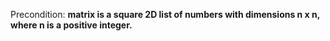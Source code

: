 Precondition: **matrix is a square 2D list of numbers with dimensions n x n, where n is a positive integer.**